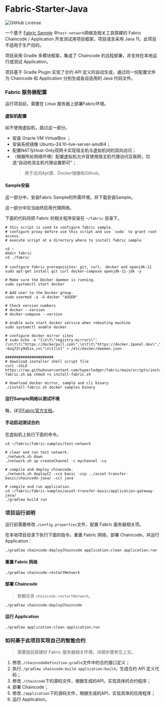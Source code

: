 # Fabric-Starter-Java
![GitHub License](https://img.shields.io/github/license/8f235831/fabric-starter-java)

一个基于 [Fabric Sample](https://github.com/hyperledger/fabric-samples) 中`test-network`网络及相关工具搭建的 Fabric Chaincode / Application 开发测试用项目框架，项目语言采用 Java 11。此项目不适用于生产目的。

项目采用 Gradle 多模块框架，集成了 Chaincode 的远程部署，并支持在本地运行或测试 Application。 

项目基于 Gradle Plugin 实现了合约 API 定义的自动生成，通过同一份配置文件为 Chaincode 和 Application 分别生成各自适用的 Java 代码文件。

### Fabric 服务器配置
运行项目前，需要在 Linux 服务器上部署Fabric环境。

#### 虚拟机配置
如不使用虚拟机，跳过这一部分。

* 安装 Oracle VM VirtualBox ；
* 安装系统镜像 Ubuntu-24.10-live-server-amd64；
* 配置NAT与Host-Only双网卡实现宿主机与虚拟机间的双向访问；
* （根据所处网络环境）配置虚拟机允许其使用宿主机代理访问互联网，勾选“自动检测主机代理设置即可”；
  > 用于访问Apt源、Docker镜像和Github。

#### Sample安装
这一部分中，安装Fabric Sample的所需环境，并下载安装Sample。

这一部分中应当始终启用代理网络。

下面的代码将把 Fabric 的相关程序安装在 `~/fabric` 目录下。

```shell
# this script is used to configure fabric sample.
# configure proxy before use this script and use `sudo` to grant root access.
# execute script at a directory where to install fabric sample

cd ~
mkdir fabric
cd ./fabric

# configure fabric prerequisites: git, curl， docker and openjdk-11
sudo apt-get install git curl docker-compose openjdk-11-jdk -y

# Make sure the Docker daemon is running.
sudo systemctl start docker

# Add user to the Docker group.
sudo usermod -a -G docker "$USER"

# Check version numbers
# docker --version
# docker-compose --version

# enable auto start docker service when rebooting machine
sudo systemctl enable docker

# configure docker mirror sites
# sudo echo -e "{\n\t\"registry-mirrors\": [\n\t\t\"https://dockerpull.com\",\n\t\t\"https://docker.1panel.dev\",\n\t\t\"https://docker.fxxk.dedyn.io\",\n\t\t\"https://docker.zhai.cm\",\n\t\t\"https://hub.geekery.cn\",\n\t\t\"https://a.ussh.net\",\n\t\t\"https://atomhub.openatom.cn\",\n\t\t\"https://docker.m.daocloud.io\",\n\t\t\"https://docker.xn--6oq72ry9d5zx.cn\"\n\t]\n}" > /etc/docker/daemon.json

######################
# download installer shell script file
curl -sSLO https://raw.githubusercontent.com/hyperledger/fabric/main/scripts/install-fabric.sh && chmod +x install-fabric.sh

# download docker mirror, sample and cli binary
./install-fabric.sh docker samples binary

```
#### 运行Sample网络以测试环境
略，详见[Fabric官方文档](https://hyperledger-fabric.readthedocs.io/zh-cn/latest/test_network.html)。

#### 手动启动测试合约
在虚拟机上执行下面的命令。

```shell
cd ~/fabric/fabric-samples/test-network

# clear and run test network.
./network.sh down
./network.sh up createChannel -c mychannel -ca

# compile and deploy chiancode.
./network.sh deployCC -ccn basic -ccp ../asset-transfer-basic/chaincode-java/ -ccl java

# compile and run application.
cd ~/fabric/fabric-samples/asset-transfer-basic/application-gateway-java/
./gradlew build run
```

### 项目运行说明
运行前需要修改`./config.properties`文件，配置 Fabric 服务器相关项。

在本地项目目录下执行下面的指令，重置 Fabric 网络，部署 Chaincode，并运行 Application：

```shell
./gradlew chaincode:deployChaincode application:clean application:run
```

#### 重置 Fabric 网络
```shell
./gradlew chaincode:restartNetwork
```

#### 部署 Chaincode
> 依赖任务 `chaincode:restartNetwork`。
```shell
./gradlew chaincode:deployChaincode
```

#### 运行 Application

```shell
./gradlew application:clean application:run
```

### 如何基于此项目实现自己的智能合约
> 需要提前搭建好 Fabric 服务器相关环境，详细步骤参见上文。

1. 修改`./chaincodeDefinition.gradle`文件中的合约接口定义；
2. 执行`./gradlew chaincode:build application:build`，生成合约 API 定义代码；
3. 修改`./chaincode`下的源码文件，根据生成的API，实现具体的合约程序；
4. 部署 Chaincode；
5. 修改`./application`下的源码文件，根据生成的API，实现具体的应用程序；
6. 运行 Application。
